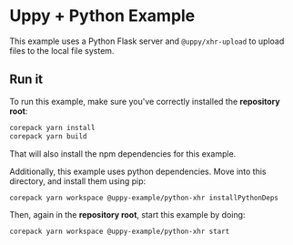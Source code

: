 # Uppy + Python Example

This example uses a Python Flask server and `@uppy/xhr-upload` to upload files
to the local file system.

## Run it

To run this example, make sure you've correctly installed the **repository
root**:

```sh
corepack yarn install
corepack yarn build
```

That will also install the npm dependencies for this example.

Additionally, this example uses python dependencies. Move into this directory,
and install them using pip:

```sh
corepack yarn workspace @uppy-example/python-xhr installPythonDeps
```

Then, again in the **repository root**, start this example by doing:

```sh
corepack yarn workspace @uppy-example/python-xhr start
```
